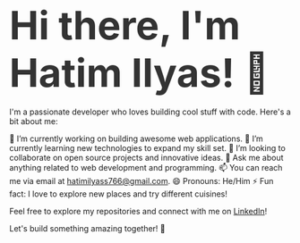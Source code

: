 # <span style="font-size: 2.5em; color: #333; font-weight: bold;">Hi there, I'm Hatim Ilyas! 👋</span>

I'm a passionate developer who loves building cool stuff with code. Here's a bit about me:

🔭 I’m currently working on building awesome web applications.
🌱 I’m currently learning new technologies to expand my skill set.
👯 I’m looking to collaborate on open source projects and innovative ideas.
💬 Ask me about anything related to web development and programming.
📫 You can reach me via email at hatimilyass766@gmail.com.
😄 Pronouns: He/Him
⚡ Fun fact: I love to explore new places and try different cuisines!

Feel free to explore my repositories and connect with me on [LinkedIn]([YOUR_LINKEDIN_PROFILE_URL_HERE](https://www.linkedin.com/feed/?trk=guest_homepage-basic_google-one-tap-submit)https://www.linkedin.com/feed/?trk=guest_homepage-basic_google-one-tap-submit)!

Let's build something amazing together! 🚀
